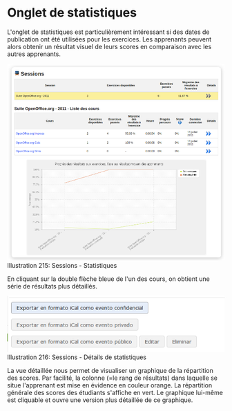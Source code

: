 # Onglet de statistiques

L'onglet de statistiques est particulièrement intéressant si des dates de publication ont été utilisées pour les exercices. Les apprenants peuvent alors obtenir un résultat visuel de leurs scores en comparaison avec les autres apprenants.

![](../../.gitbook/assets/graficos135%20%283%29.png)Illustration 215: Sessions - Statistiques

En cliquant sur la double flèche bleue de l'un des cours, on obtient une série de résultats plus détaillés.

![](../../.gitbook/assets/graficos136%20%283%29.png)Illustration 216: Sessions - Détails de statistiques

La vue détaillée nous permet de visualiser un graphique de la répartition des scores. Par facilité, la colonne \(=le rang de résultats\) dans laquelle se situe l'apprenant est mise en évidence en couleur orange. La répartition générale des scores des étudiants s'affiche en vert. Le graphique lui-même est cliquable et ouvre une version plus détaillée de ce graphique.

